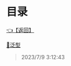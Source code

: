 # 目录  


[👈【返回】](/--目录--/CSharp笔记/--目录--CSharp笔记)  


[📜泛型](/CSharp笔记/泛型/泛型)  







> 2023/7/9 3:12:43
